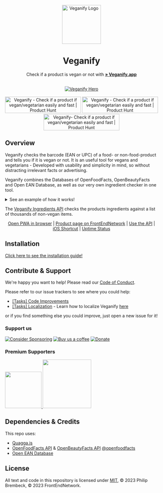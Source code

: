 <div align="center">
<img width="128px" src="https://user-images.githubusercontent.com/4144601/233675806-32769506-f311-416b-80f4-2e8aff0a85a9.svg" alt="Veganify Logo">

# Veganify

Check if a product is vegan or not with <a href="https://veganify.app"><strong>» Veganify.app</strong></a>

<br/>
<a href="https://veganify.app"><img src="https://user-images.githubusercontent.com/4144601/233676587-c0b1f89a-9e1f-49f9-b4b9-fdbf1e592f5f.png" alt="Veganify Hero" align="center"></a>
<br><br>
<a href="https://www.producthunt.com/posts/vegancheck-me?utm_source=badge-featured&utm_medium=badge&utm_souce=badge-vegancheck&#0045;me" target="_blank"><img src="https://api.producthunt.com/widgets/embed-image/v1/featured.svg?post_id=396704&theme=neutral" alt="Veganify - Check&#0032;if&#0032;a&#0032;product&#0032;if&#0032;vegan&#0047;vegetarian&#0032;easily&#0032;and&#0032;fast | Product Hunt" style="width: 250px; height: 54px;" width="250" height="54" /></a>
<a href="https://www.producthunt.com/posts/vegancheck-me?utm_source=badge-top-post-topic-badge&utm_medium=badge&utm_souce=badge-vegancheck&#0045;me" target="_blank"><img src="https://api.producthunt.com/widgets/embed-image/v1/top-post-topic-badge.svg?post_id=396704&theme=neutral&period=weekly&topic_id=43" alt="Veganify - Check&#0032;if&#0032;a&#0032;product&#0032;if&#0032;vegan&#0047;vegetarian&#0032;easily&#0032;and&#0032;fast | Product Hunt" style="width: 250px; height: 54px;" width="250" height="54" /></a>
<a href="https://www.producthunt.com/posts/vegancheck-me?utm_source=badge-top-post-topic-badge&utm_medium=badge&utm_souce=badge-vegancheck&#0045;me" target="_blank"><img src="https://api.producthunt.com/widgets/embed-image/v1/top-post-topic-badge.svg?post_id=396704&theme=neutral&period=weekly&topic_id=204" alt="Veganify- Check&#0032;if&#0032;a&#0032;product&#0032;if&#0032;vegan&#0047;vegetarian&#0032;easily&#0032;and&#0032;fast | Product Hunt" style="width: 250px; height: 54px;" width="250" height="54" /></a>
</div>

## Overview
Veganify checks the barcode (EAN or UPC) of a food- or non-food-product and tells you if it is vegan or not. It is an useful tool for vegans and vegetarians - Developed with usability and simplicity in mind, so without distracting irrelevant facts or advertising.
	
Veganify combines the Databases of OpenFoodFacts, OpenBeautyFacts and Open EAN Database, as well as our very own ingredient checker in one tool. 
<details>
  <summary>See an example of how it works!</summary>
  <img src="https://user-images.githubusercontent.com/4144601/198900839-8dc58d58-fdb8-48b6-93e4-a4662ae64954.mov" width="300">
  <img src="https://user-images.githubusercontent.com/4144601/198900861-49ef1a5f-0663-4d73-b72d-d147cddaabd3.MP4" width="300">
</details>	

	
The [Veganify Ingredients API](https://github.com/frontendnetwork/Veganify-API) checks the products ingredients against a list of thousands of non-vegan items.

<p align="center">
<a href="https://veganify.app">Open PWA in browser</a> | <a href="https://frontendnet.work/#projects">Product page on FrontEndNetwork</a> | <a href="https://frontendnet.work/veganify-api">Use the API</a> | <a href="https://shareshortcuts.com/shortcuts/2224-vegancheck.html">iOS Shortcut</a> | <a href="https://stats.uptimerobot.com/LY1gRuP5j6">Uptime Status</a>
</p>

	
## Installation
[Click here to see the installation guide!](https://frontendnetwork.github.io/veganify/)

## Contribute & Support
We're happy you want to help! Please read our [Code of Conduct](https://github.com/frontendnetwork/veganify/blob/main/CODE_OF_CONDUCT.md).

Please refer to our issue trackers to see where you could help: 
- [[Tasks] Code Improvements](https://github.com/frontendnetwork/veganify/issues/52)
- [[Tasks] Localization](https://github.com/frontendnetwork/veganify/issues/59) - Learn how to localize Veganify [here](https://frontendnetwork.github.io/veganify/localization)

or if you find something else you could improve, just open a new issue for it!

### Support us
<a href="https://github.com/sponsors/philipbrembeck"><img src="https://img.shields.io/badge/Sponsor%20on%20GitHub-white.svg?logo=githubsponsors" alt="Consider Sponsoring"></a>
<a href="https://ko-fi.com/vegancheck"><img src="https://img.shields.io/badge/Buy%20us%20a%20coffee-white.svg?logo=kofi" alt="Buy us a coffee"></a>
<a href="https://www.paypal.com/donate/?hosted_button_id=J7TEA8GBPN536"><img src="https://shields.io/badge/Donate%20with%20PayPal-blue?style=flat&logo=Paypal" alt="Donate"></a>


### Premium Supporters
<a href="https://veganism.social/@mvtracing">
	<picture>
	  <source srcset="https://user-images.githubusercontent.com/4144601/218593453-28333f8a-3e24-46d2-8bc9-856eb2e4a390.png" media="(prefers-color-scheme: dark)" width="120">
	  <img src="https://user-images.githubusercontent.com/4144601/218593448-cde11d35-97ec-498d-8aa9-6613ed5471bd.png" width="120">
	</picture>
</a>

<a href="https://philip.media">
	<picture>
	  <source srcset="https://user-images.githubusercontent.com/4144601/218594015-e28f4b94-c6ac-4ad7-842f-83296adc9d74.svg" media="(prefers-color-scheme: dark)" width="160">
	  <img src="https://user-images.githubusercontent.com/4144601/218594012-3a5968bc-5145-4f7a-aeed-e411164ddb71.svg" width="160">
	</picture>
</a>

## Dependencies & Credits 

This repo uses:
* [Quagga.js](https://serratus.github.io/quaggaJS/)
* [OpenFoodFacts API](https://openfoodfacts.org/) & [OpenBeautyFacts API](https://openbeautyfacts.org/) [@openfoodfacts](https://github.com/openfoodfacts)
* [Open EAN Database](https://opengtindb.org)

## License

All text and code in this repository is licensed under [MIT](https://github.com/frontendnetwork/veganify/blob/main/LICENSE), © 2023 Philip Brembeck, © 2023 FrontEndNetwork.
